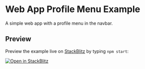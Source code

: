 # Web App Profile Menu Example

A simple web app with a profile menu in the navbar.

## Preview

Preview the example live on [StackBlitz](http://stackblitz.com/) by typing `npm start`:

[![Open in StackBlitz](https://developer.stackblitz.com/img/open_in_stackblitz.svg)](https://stackblitz.com/github/Festo-se/festo-ui-examples/tree/main/examples/web-essentials/web-app-profile-menu)
